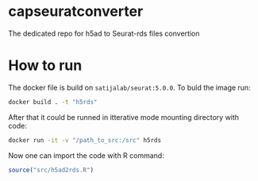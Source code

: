 # capseuratconverter
The dedicated repo for h5ad to Seurat-rds files convertion


# How to run

The docker file is build on `satijalab/seurat:5.0.0`. To buld the image run:

```bash
docker build . -t "h5rds"
```

After that it could be runned in itterative mode mounting directory with code:

```bash
docker run -it -v "/path_to_src:/src" h5rds 
```

Now one can import the code with R command:

```R
source("src/h5ad2rds.R")
```

